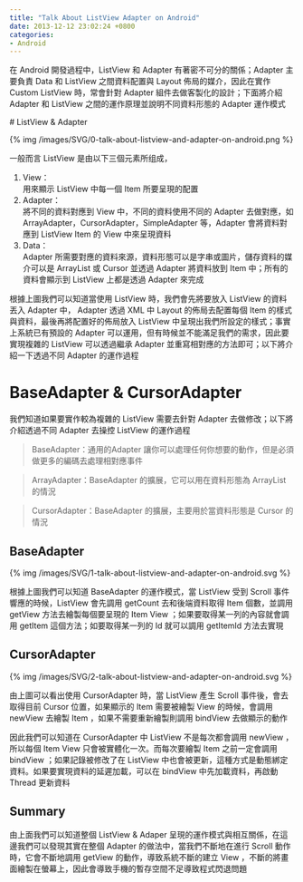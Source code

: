 ```yaml
---
title: "Talk About ListView Adapter on Android"
date: 2013-12-12 23:02:24 +0800
categories: 
- Android
---
```


在 Android 開發過程中，ListView 和 Adapter 有著密不可分的關係；Adapter 主要負責 Data 和 ListView 之間資料配置與 Layout 佈局的媒介，因此在實作 Custom ListView 時，常會針對 Adapter 組件去做客製化的設計；下面將介紹 Adapter 和 ListView 之間的運作原理並說明不同資料形態的 Adapter 運作模式
<p></p>
# ListView & Adapter

{% img /images/SVG/0-talk-about-listview-and-adapter-on-android.png %}

一般而言 ListView 是由以下三個元素所组成，  

1. View：  
用來顯示 ListView 中每一個 Item 所要呈現的配置
2. Adapter：  
將不同的資料對應到 View 中，不同的資料使用不同的 Adapter 去做對應，如 ArrayAdapter，CursorAdapter，SimpleAdapter 等，Adapter 會將資料對應到 ListView Item 的 View 中來呈現資料
3. Data：  
Adapter 所需要對應的資料來源，資料形態可以是字串或圖片，儲存資料的媒介可以是 ArrayList 或 Cursor 並透過 Adapter 將資料放到 Item 中；所有的資料會顯示到 ListView 上都是透過 Adapter 來完成

根據上圖我們可以知道當使用 ListView 時，我們會先將要放入 ListView 的資料丟入 Adapter 中， Adapter 透過 XML 中 Layout 的佈局去配置每個 Item 的樣式與資料，最後再將配置好的佈局放入 ListView 中呈現出我們所設定的樣式；事實上系統已有預設的 Adapter 可以運用，但有時候並不能滿足我們的需求，因此要實現複雜的 ListView 可以透過繼承 Adapter 並重寫相對應的方法即可；以下將介紹一下透過不同 Adapter 的運作過程
<p></p>

# BaseAdapter & CursorAdapter

我們知道如果要實作較為複雜的 ListView 需要去針對 Adapter 去做修改；以下將介紹透過不同 Adapter 去操控 ListView 的運作過程

> BaseAdapter：通用的Adapter 讓你可以處理任何你想要的動作，但是必須做更多的編碼去處理相對應事件  

> ArrayAdapter：BaseAdapter 的擴展，它可以用在資料形態為 ArrayList 的情況  

> CursorAdapter：BaseAdapter 的擴展，主要用於當資料形態是 Cursor 的情況

## BaseAdapter

{% img /images/SVG/1-talk-about-listview-and-adapter-on-android.svg %}

根據上圖我們可以知道 BaseAdapter 的運作模式，當 ListView 受到 Scroll 事件響應的時候，ListView 會先調用 getCount 去和後端資料取得 Item 個數，並調用 getView 方法去繪製每個要呈現的 Item View ；如果要取得某一列的內容就會調用 getItem 這個方法；如要取得某一列的 Id 就可以調用 getItemId 方法去實現

## CursorAdapter

{% img /images/SVG/2-talk-about-listview-and-adapter-on-android.svg %}

由上圖可以看出使用 CursorAdapter 時，當 ListView 產生 Scroll 事件後，會去取得目前 Cursor 位置，如果顯示的 Item 需要被繪製 View 的時候，會調用 newView 去繪製 Item ，如果不需要重新繪製則調用 bindView 去做顯示的動作

因此我們可以知道在 CursorAdapter 中 ListView 不是每次都會調用 newView ，所以每個 Item View 只會被實體化一次。而每次要繪製 Item 之前一定會調用 bindView ；如果記錄被修改了在 ListView 中也會被更新，這種方式是動態綁定資料。如果要實現資料的延遲加載，可以在 bindView 中先加載資料，再啟動 Thread 更新資料

## Summary
由上面我們可以知道整個 ListView & Adaper 呈現的運作模式與相互關係，在這邊我們可以發現其實在整個 Adapter 的做法中，當我們不斷地在進行 Scroll 動作時，它會不斷地調用 getView 的動作，導致系統不斷的建立 View ，不斷的將畫面繪製在螢幕上，因此會導致手機的暫存空間不足導致程式閃退問題


